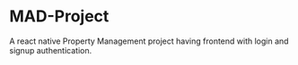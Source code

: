 # MAD-Project
A react native Property Management project having frontend with login and signup authentication.
